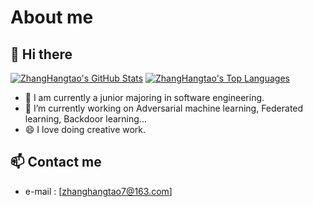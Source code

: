 # About me

## 👋 Hi there
[![ZhangHangtao's GitHub Stats](https://github-readme-stats.vercel.app/api?username=ZhangHangTao&count_private=true&show_icons=true&line_height=40)]([https://github.com/Ylarod](https://github.com/ZhangHangTao))
[![ZhangHangtao's Top Languages](https://github-readme-stats.vercel.app/api/top-langs/?username=ZhangHangTao&show_icons=true)]([https://github.com/Ylarod](https://github.com/ZhangHangTao))
- 🌱 I am currently a junior majoring in software engineering.
- 🤔 I’m currently working on Adversarial machine learning, Federated learning, Backdoor learning...
- 😄 I love doing creative work.

## 📫 Contact me

 - e-mail  : [zhanghangtao7@163.com]
<!--
**** is a ✨ _special_ ✨ repository because its `README.md` (this file) appears on your GitHub profile.
Here are some ideas to get you started:
- 👯 I’m looking to collaborate on ...
-  I’m looking for help with ...
- 💬 Ask me about ...
- 📫 How to reach me: ...
- ⚡ Fun fact: ...
1111111111111111111111111111111112345811
-->

